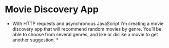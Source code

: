 # Movie Discovery App

* With HTTP requests and asynchronous JavaScript i'm creating a movie discovery app that will recommend random movies by genre. You’ll be able to choose from several genres, and like or dislike a movie to get another suggestion. *